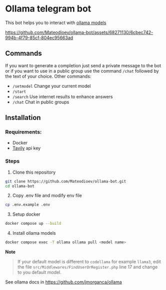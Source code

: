# Ollama telegram bot

This bot helps you to interact with [ollama models](https://ollama.ai/library)

https://github.com/Mateodioev/ollama-bot/assets/68271130/6cbec742-994b-4f79-85cf-804ec95663ad

## Commands
If you want to generate a completion just send a private message to the bot or if you want to use in a public group use the command `/chat` followed by the text of your choice. Other commands:

- `/setmodel` Change your current model
- `/start` 
- `/search` Use internet results to enhance answers
- `/chat` Chat in public groups

## Installation

### Requirements:
- Docker
- [Tavily](https://tavily.com/) api key

### Steps

1. Clone this repository
```bash
git clone https://github.com/Mateodioev/ollama-bot.git
cd ollama-bot
```

2. Copy .env file and modify env file
```bash
cp .env.example .env
```

3. Setup docker
```bash
docker compose up --build
```

4. Install ollama models
```bash
docker compose exec -T ollama ollama pull <model name>
```


**Note**
> If your default model is different to `codellama` for example `llama3`, edit the file `src/Middlewares/FindUserOrRegister.php` line 17 and change to you default model.

See ollama docs in https://github.com/jmorganca/ollama
